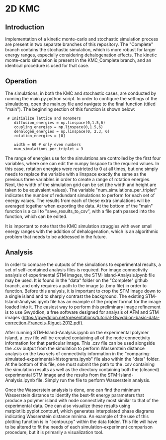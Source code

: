 # 2D KMC

## Introduction
Implementation of a kinetic monte-carlo and stochastic simulation process are present in two separate branches of this repository. The "Complete" branch contains the stochastic simulation, 
which is more robust for larger energy ranges, especially considering dehalogenation effects. The kinetic monte-carlo simulation is present in the KMC_Complete branch, and an identical procedure is used for that case.

## Operation
The simulations, in both the KMC and stochastic cases, are conducted by running the main.py python script. In order to configure the settings of the simulations, open the main.py file and 
navigate to the final function (titled "main"). The beginning section of this function is shown below:

```
 # Initialize lattice and monomers
    diffusion_energies = np.linspace(0,1.5,6)
    coupling_energies = np.linspace(0,1.5,6)
    dehalogen_energies = np.linspace(0, 2.3, 6)
    rotation_energies = [0]

    width = 60 # only even numbers
    num_simulations_per_triplet = 3
```

The range of energies use for the simulations are controlled by the first four variables, where one can edit the numpy linspace to the required values. In this case, rotation energies were 
restricted to 0 at all times, but one simply needs to replace the variable with a linspace exactly the same as the previous three variables in order to create a range of rotation energies.
Next, the width of the simulation grid can be set (the width and height are taken to be equivalent values). The variable "num_simulations_per_triplet" indicates the number of redundant simulations
to perform for each set of energy values. The results from each of these extra simulations will be averaged together when exporting the data. At the bottom of the "main" function is a call to
"save_results_to_csv", with a file path passed into the function, which can be edited.

It is important to note that the KMC simulation struggles with even small energy ranges with the addition of dehalogenation, which is an algorithmic problem that needs to be addressed in the future.

## Analysis
In order to compare the outputs of the simulations to experimental results, a set of self-contained analysis files is required. For image connectivity analysis of experimental STM images, the 
STM-Island-Analysis.ipynb file may be used. It is found in the "data" folder on the "Complete" github branch, and only requires a path to the image (a .bmp file) in order to function. Before this analysis,
it is important to crop the STM image down to a single island and to sharply contrast the background. The existing STM-Island-Analysis.ipynb file has an example of the proper format for the image 
loaded into it. The easiest way to perform this preliminary image refinement is to use Gwyddion, a free software designed for analysis of AFM and STM images (https://gwyddion.net/presentations/tutorial-Gwyddion-basic-data-correction-Francois-Riguet-2012.pdf).

After running STM-Island-Analysis.ipynb on the experimental polymer island, a .csv file will be created containing all of the node connectivity information for that particular image. This .csv file can be
used alongside the .csv output from the simulation to perform Wasserstein distance analysis on the two sets of connectivity information in the "comparing-simulated-experimental-histograms.ipynb" file
also within the "data" folder. At the bottom of this file, one must submit the path to the .csv containing the simulation results as well as the directory containing both the (cleaned) experimental 
STM image and the results from the STM-Island-Analysis.ipynb file. Simply run the file to perform Wasserstein analysis. 

Once the Wasserstein analysis is done, one can find the minimum Wasserstein distance to identify the best-fit energy parameters that produce a polymer island with node connectivity most similar to that
of the experimental data. One can also visualize these results using matplotlib.pyplot.contourf, which generates interpolated phase diagrams indicating Wasserstein distance minima. An example of the use of
this plotting function is in "contour.py" within the data folder. This file will have to be altered to fit the needs of each simulation-experiment comparison procedure, but it is primarily a visualization
tool.




